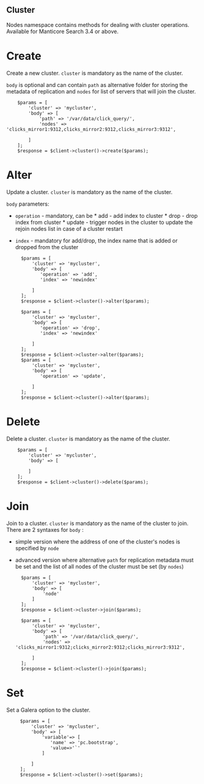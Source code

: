 Cluster
-----

Nodes namespace contains methods for dealing with cluster operations. Available for  Manticore Search 3.4 or above.

Create
======
Create a new cluster.
`cluster` is mandatory as the name of the cluster.

`body` is optional and can contain `path` as alternative folder for storing the metadata of replication and `nodes` for list of servers that will join the cluster.

 
        $params = [
            'cluster' => 'mycluster',
            'body' => [
                'path' => '/var/data/click_query/',
                'nodes' => 'clicks_mirror1:9312,clicks_mirror2:9312,clicks_mirror3:9312',
                
            ]
        ];
        $response = $client->cluster()->create($params);
Alter
======
Update a cluster.
`cluster` is mandatory as the name of the cluster.

`body` parameters:
* `operation` -  mandatory, can be
      * add - add index to cluster
      * drop - drop index from cluster
      * update - trigger nodes in the cluster to update the rejoin nodes list in case of a cluster restart
* `index` - mandatory for add/drop, the index name that is added or dropped from the cluster


        $params = [
            'cluster' => 'mycluster',
            'body' => [
               'operation' => 'add',
               'index' => 'newindex'
                
            ]
        ];
        $response = $client->cluster()->alter($params);        
        
        $params = [
            'cluster' => 'mycluster',
            'body' => [
               'operation' => 'drop',
               'index' => 'newindex'
                
            ]
        ];
        $response = $client->cluster->alter($params);                
        $params = [
            'cluster' => 'mycluster',
            'body' => [
               'operation' => 'update',
               
            ]
        ];
        $response = $client->cluster()->alter($params);  
                  
Delete
======
Delete a cluster.
`cluster` is mandatory as the name of the cluster.

        $params = [
            'cluster' => 'mycluster',
            'body' => [
                
            ]
        ];
        $response = $client->cluster()->delete($params);                
        
Join
====
Join to a cluster.
`cluster` is mandatory as the name of the cluster to join.
There are 2 syntaxes for `body` :
* simple version where  the address of one of the cluster's nodes is specified by `node`
* advanced version where alternative `path` for replication metadata must be set and the list of all nodes of the cluster must be set (by `nodes`)


        $params = [
            'cluster' => 'mycluster',
            'body' => [
                'node'
            ]
        ];
        $response = $client->cluster->join($params);
        
        $params = [
            'cluster' => 'mycluster',
            'body' => [
                'path' => '/var/data/click_query/',
                'nodes' => 'clicks_mirror1:9312;clicks_mirror2:9312;clicks_mirror3:9312',
                
            ]
        ];
        $response = $client->cluster()->join($params);
 
 Set
 ===
Set a Galera option to the cluster.
 
         $params = [
             'cluster' => 'mycluster',
             'body' => [
                 'variable'=> [
                    'name' => 'pc.bootstrap',
                    'value=>'`'
                 ]
                 
             ]
         ];
         $response = $client->cluster()->set($params);
  
